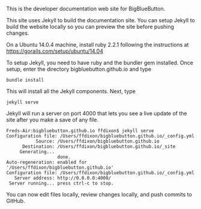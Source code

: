 This is the developer documentation web site for BigBlueButton.

This site uses Jekyll to build the documentation site.  You can setup Jekyll to build the website locally so you can preview the site before pushing changes.

On a Ubuntu 14.0.4 machine, install ruby 2.2.1 following the instructions at https://gorails.com/setup/ubuntu/14.04

To setup Jekyll, you need to have ruby and the bundler gem installed.  Once setup, enter the directory bigbluebutton.github.io and type

 ```
 bundle install
 ```

 This will install all the Jekyll components.  Next, type

 ```
 jekyll serve
 ```

Jekyll will run a server on port 4000 that lets you see a live update of the site after you make a save of any file.

 ```
 Freds-Air:bigbluebutton.github.io ffdixon$ jekyll serve
Configuration file: /Users/ffdixon/bigbluebutton.github.io/_config.yml
            Source: /Users/ffdixon/bigbluebutton.github.io
       Destination: /Users/ffdixon/bigbluebutton.github.io/_site
      Generating... 
                    done.
 Auto-regeneration: enabled for '/Users/ffdixon/bigbluebutton.github.io'
Configuration file: /Users/ffdixon/bigbluebutton.github.io/_config.yml
    Server address: http://0.0.0.0:4000/
  Server running... press ctrl-c to stop.
```

You can now edit files locally, review changes locally, and push commits to GitHub.
